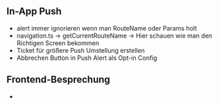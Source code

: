 ## In-App Push
* alert immer ignorieren wenn man RouteName oder Params holt
* navigation.ts -> getCurrentRouteName -> Hier schauen wie man den Richtigen Screen bekommen
* Ticket für größere Push Umstellung erstellen
* Abbrechen Button in Push Alert als Opt-in Config

## Frontend-Besprechung
- 
